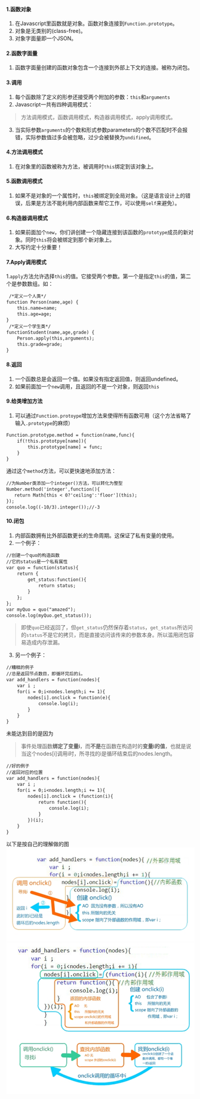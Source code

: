 #### 1.函数对象
1. 在Javascript里函数就是对象。函数对象连接到<code>Function.prototype</code>。
2. 对象是无类别的(class-free)。
3. 对象字面量即一个JSON。
#### 2.函数字面量
1. 函数字面量创建的函数对象包含一个连接到外部上下文的连接。被称为闭包。
#### 3.调用
1. 每个函数除了定义的形参还接受两个附加的参数：<code>this</code>和<code>arguments</code>
2. Javascript一共有四种调用模式：
> 方法调用模式，函数调用模式，构造器调用模式，apply调用模式。
3. 当实际参数<code>arguments</code>的个数和形式参数parameters的个数不匹配时不会报错，实际参数值过多会被忽略，过少会被替换为<code>undifined</code>。

#### 4.方法调用模式
1. 在对象里的函数被称为方法，被调用时<code>this</code>绑定到该对象上。
#### 5.函数调用模式
1. 如果不是对象的一个属性时，<code>this</code>被绑定到全局对象。（这是语言设计上的错误，后果是方法不能利用内部函数来帮它工作，可以使用<code>self</code>来避免）。
#### 6.构造器调用模式
1. 如果前面加个<code>new</code>，你们讲创建一个隐藏连接到该函数的<code>prototype</code>成员的新对象。同时<code>this</code>将会被绑定到那个新对象上。
2. 大写约定十分重要！
#### 7.Apply调用模式
1.<code>apply</code>方法允许选择<code>this</code>的值。它接受两个参数。第一个是指定<code>this</code>的值，第二个是参数数组。如：
```
 /*定义一个人类*/   
function Person(name,age) {   
    this.name=name;
    this.age=age;   
}   
 /*定义一个学生类*/   
functionStudent(name,age,grade) {   
    Person.apply(this,arguments);
    this.grade=grade;   
} 
```
#### 8.返回
1. 一个函数总是会返回一个值。如果没有指定返回值，则返回undefined。
2. 如果前面加一个<code>new</code>调用，且返回的不是一个对象，则返回<code>this</code>

#### 9.给类增加方法
1. 可以通过<code>Function.protoype</code>增加方法来使得所有函数可用（这个方法省略了输入<code>.prototype</code>的麻烦）
```
Function.prototype.method = function(name,func){
    if(!this.prototpye[name]){
        this.prototype[name] = func;
    }
}
```
通过这个<code>method</code>方法，可以更快速地添加方法：
```
//为Number类添加一个integer()方法，可以转化为整型
Number.method('integer',function(){
   return Math[this < 0?'ceiling':'floor'](this); 
});
console.log((-10/3).integer());//-3
```
#### 10.闭包
1. 内部函数拥有比外部函数更长的生命周期。这保证了私有变量的使用。
2. 一个例子：
```
//创建一个quo的构造函数
//它的status是一个私有属性
var quo = function(status){
    return {
        get_status:function(){
            return status;
        }
    };
};
var myQuo = quo("amazed");
console.log(myQuo.get_status());
```
>即使<code>quo</code>已经返回了，但<code>get_status</code>仍然保存着<code>status</code>，<code>get_status</code>所访问的<code>status</code>不是它的拷贝，而是直接访问该传来的参数本身。所以滥用闭包容易造成内存泄漏。
3. 另一个例子：
```
//糟糕的例子
//总是返回节点数目，即循环完后的i。
var add_handlers = function(nodes){
    var i ;
    for(i = 0;i<nodes.length;i += 1){
        nodes[i].onclick = function(e){
            console.log(i);
        }
    }
}
```
未能达到目的是因为
>事件处理函数**绑定了变量i**，而**不是**在函数在构造时的**变量i的值**，也就是说当这个nodes[i]调用i时，所寻找的i是循环结束后的nodes.length。
```
//好的例子
//返回对应的位置
var add_handlers = function(nodes){
    var i ;
    for(i = 0;i<nodes.length;i += 1){
        nodes[i].onclick = (function(i){
            return function(){
                console.log(i);
            }
        })(i);
    }
}

```
以下是按自己的理解做的图
![](https://github.com/GrasFishs/Javascript-The-Good-Parts/blob/master/%E9%97%AD%E5%8C%85.jpg)
![](https://github.com/GrasFishs/Javascript-The-Good-Parts/blob/master/%E9%97%AD%E5%8C%852.jpg)
